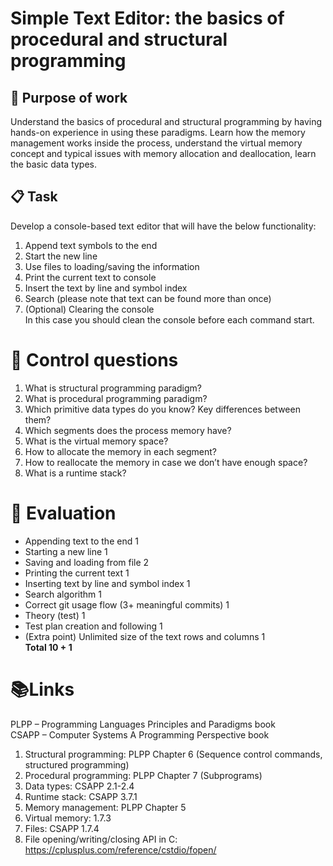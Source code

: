 # Simple Text Editor: the basics of procedural and structural programming
## 🎯 **Purpose of work**
Understand the basics of procedural and structural programming by having hands-on experience
in using these paradigms. Learn how the memory management works inside the process,
understand the virtual memory concept and typical issues with memory allocation and
deallocation, learn the basic data types.

## 📋 **Task**
Develop a console-based text editor that will have the below functionality:
1. Append text symbols to the end
2. Start the new line
3. Use files to loading/saving the information
4. Print the current text to console
5. Insert the text by line and symbol index
6. Search (please note that text can be found more than once)
7. (Optional) Clearing the console <br />
In this case you should clean the console before each command start.

# 📝 **Control questions**
1. What is structural programming paradigm?
2. What is procedural programming paradigm?
3. Which primitive data types do you know? Key differences between them?
4. Which segments does the process memory have?
5. What is the virtual memory space?
6. How to allocate the memory in each segment?
7. How to reallocate the memory in case we don’t have enough space?
8. What is a runtime stack?
   
# 🌟 **Evaluation**
- Appending text to the end 1
- Starting a new line 1
- Saving and loading from file 2
- Printing the current text 1
- Inserting text by line and symbol index 1
- Search algorithm 1
- Correct git usage flow (3+ meaningful
commits) 1
- Theory (test) 1
- Test plan creation and following 1
- (Extra point) Unlimited size of the text
rows and columns 1 <br />
**Total 10 + 1**

# 📚**Links**
PLPP – Programming Languages Principles and Paradigms book <br />
CSAPP – Computer Systems A Programming Perspective book
1. Structural programming: PLPP Chapter 6 (Sequence control commands, structured
programming)
2. Procedural programming: PLPP Chapter 7 (Subprograms)
3. Data types: CSAPP 2.1-2.4
4. Runtime stack: CSAPP 3.7.1
5. Memory management: PLPP Chapter 5
6. Virtual memory: 1.7.3
7. Files: CSAPP 1.7.4
8. File opening/writing/closing API in C: https://cplusplus.com/reference/cstdio/fopen/







